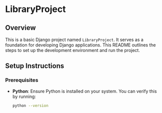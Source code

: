 # LibraryProject

## Overview

This is a basic Django project named `LibraryProject`. It serves as a foundation for developing Django applications. This README outlines the steps to set up the development environment and run the project.

## Setup Instructions

### Prerequisites

- **Python**: Ensure Python is installed on your system. You can verify this by running:
  ```bash
  python --version
